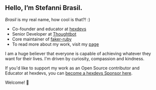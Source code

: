 ## Hello, I’m Stefanni Brasil.

*Brasil* is my real name, how cool is that?! :)

- Co-founder and educator at [hexdevs](https://www.hexdevs.com/)
- Senior Developer at [Thoughtbot](https://thoughtbot.com/)
- Core maintainer of [faker-ruby](https://github.com/faker-ruby)
- To read more about my work, visit my [page](https://www.stefannibrasil.me/about/)

I am a huge believer that everyone is capable of achieving whatever they want for their lives. I'm driven by curiosity, compassion and kindness.

If you'd like to support my work as an Open Source contributor and Educator at hexdevs, you can [become a hexdevs Sponsor here](https://github.com/sponsors/hexdevs).

Welcome! 👋

